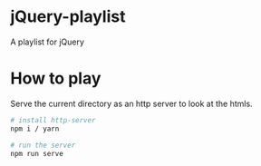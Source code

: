 # jQuery-playlist
A playlist for jQuery

# How to play 

Serve the current directory as an http server to look at the htmls.

```bash
# install http-server
npm i / yarn

# run the server
npm run serve
```
